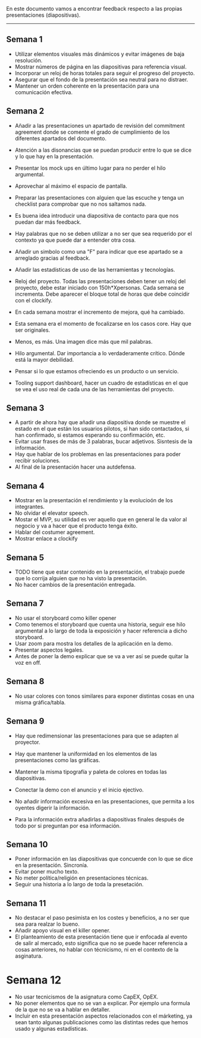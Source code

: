 En este documento vamos a encontrar feedback respecto a las propias presentaciones (diapositivas).

---

## Semana 1

- Utilizar elementos visuales más dinámicos y evitar imágenes de baja resolución.
- Mostrar números de página en las diapositivas para referencia visual.
- Incorporar un reloj de horas totales para seguir el progreso del proyecto.
- Asegurar que el fondo de la presentación sea neutral para no distraer.
- Mantener un orden coherente en la presentación para una comunicación efectiva.

## Semana 2

- Añadir a las presentaciones un apartado de revisión del commitment agreement donde se comente el grado de cumplimiento de los diferentes apartados del documento.

- Atención a las disonancias que se puedan producir entre lo que se dice y lo que hay en la presentación.

- Presentar los mock ups en último lugar para no perder el hilo argumental.

- Aprovechar al máximo el espacio de pantalla.

- Preparar las presentaciones con alguien que las escuche y tenga un checklist para comprobar que no nos saltamos nada.

- Es buena idea introducir una diapositiva de contacto para que nos puedan dar más feedback.

- Hay palabras que no se deben utilizar a no ser que sea requerido por el contexto ya que puede dar a entender otra cosa.

- Añadir un simbolo como una "F" para indicar que ese apartado se a arreglado gracias al feedback.
- Añadir las estadísticas de uso de las herramientas y tecnologías.
- Reloj del proyecto. Todas las presentaciones deben tener un reloj del proyecto, debe estar iniciado con 150h\*Xpersonas. Cada semana se incrementa. Debe aparecer el bloque total de horas que debe coincidir con el clockify.
- En cada semana mostrar el incremento de mejora, qué ha cambiado.
- Esta semana era el momento de focalizarse en los casos core. Hay que ser originales.
- Menos, es más. Una imagen dice más que mil palabras.
- Hilo argumental. Dar importancia a lo verdaderamente crítico. Dónde está la mayor debilidad.
- Pensar si lo que estamos ofreciendo es un producto o un servicio.
- Tooling support dashboard, hacer un cuadro de estadísticas en el que se vea el uso real de cada una de las herramientas del proyecto.

## Semana 3

- A partir de ahora hay que añadir una diapositiva donde se muestre el estado en el que están los usuarios pilotos, si han sido contactados, si han confirmado, si estamos esperando su confirmación, etc.
- Evitar usar frases de más de 3 palabras, bucar adjetivos. Sisntesis de la información.
- Hay que hablar de los problemas en las presentaciones para poder recibir soluciones.
- Al final de la presentación hacer una autdefensa.

## Semana 4

- Mostrar en la presentación el rendimiento y la evolucioón de los integrantes.
- No olvidar el elevator speech.
- Mostar el MVP, su utilidad es ver aquello que en general le da valor al negocio y va a hacer que el producto tenga éxito.
- Hablar del costumer agreement.
- Mostrar enlace a clockify

## Semana 5

- TODO tiene que estar contenido en la presentación, el trabajo puede que lo corrija alguien que no ha visto la presentación.
- No hacer cambios de la presentación entregada.

## Semana 7

- No usar el storyboard como killer opener
- Como tenemos el storyboard que cuenta una historia, seguir ese hilo argumental a lo largo de toda la exposición y hacer referencia a dicho storyboard.
- Usar zoom para mostra los detalles de la aplicación en la demo.
- Presentar aspectos legales.
- Antes de poner la demo explicar que se va a ver así se puede quitar la voz en off.

## Semana 8

- No usar colores con tonos similares para exponer distintas cosas en una misma gráfica/tabla.

## Semana 9

- Hay que redimensionar las presentaciones para que se adapten al proyector.

- Hay que mantener la uniformidad en los elementos de las presentaciones como las gráficas.

- Mantener la misma tipografía y paleta de colores en todas las diapositivas.

- Conectar la demo con el anuncio y el inicio ejectivo.

- No añadir información excesiva en las presentaciones, que permita a los oyentes digerir la información.

- Para la información extra añadirlas a diapositivas finales después de todo por si preguntan por esa información.

## Semana 10

- Poner información en las diapositivas que concuerde con lo que se dice en la presentación. Sincronía.
- Evitar poner mucho texto.
- No meter política/religión en presentaciones técnicas.
- Seguir una historia a lo largo de toda la presetación.

## Semana 11

- No destacar el paso pesimista en los costes y beneficios, a no ser que sea para realzar lo bueno.
- Añadir apoyo visual en el killer opener.
- El planteamiento de esta presentación tiene que ir enfocada al evento de salir al mercado, esto significa que no se puede hacer referencia a cosas anteriores, no hablar con técnicismo, ni en el contexto de la asginatura.

# Semana 12

- No usar tecnicismos de la asignatura como CapEX, OpEX.
- No poner elementos que no se van a explicar. Por ejemplo una formula de la que no se va a hablar en detaller.
- Incluir en esta presentación aspectos relacionados con el márketing, ya sean tanto algunas publicaciones como las distintas redes que hemos usado y algunas estadísticas.
